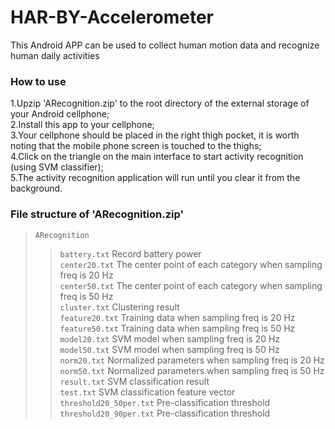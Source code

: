 # HAR-BY-Accelerometer
This Android APP can be used to collect human motion data and recognize human daily activities

### How to use
1.Upzip 'ARecognition.zip' to the root directory of the external storage of your Android cellphone;<br/>
2.Install this app to your cellphone;<br/>
3.Your cellphone should be placed in the right thigh pocket, it is worth noting that the mobile phone screen is touched to the thighs;<br/>
4.Click on the triangle on the main interface to start activity recognition (using SVM classifier);<br/>
5.The activity recognition application will run until you clear it from the background.<br/>

### File structure of 'ARecognition.zip'
>`ARecognition`
>>`battery.txt` Record battery power <br/>
>>`center20.txt` The center point of each category when sampling freq is 20 Hz <br/>
>>`center50.txt` The center point of each category when sampling freq is 50 Hz <br/>
>>`cluster.txt` Clustering result <br/>
>>`feature20.txt` Training data when sampling freq is 20 Hz <br/>
>>`feature50.txt` Training data when sampling freq is 50 Hz <br/>
>>`model20.txt` SVM model when sampling freq is 20 Hz <br/>
>>`model50.txt` SVM model when sampling freq is 50 Hz <br/>
>>`norm20.txt` Normalized parameters when sampling freq is 20 Hz <br/>
>>`norm50.txt` Normalized parameters when sampling freq is 50 Hz <br/>
>>`result.txt` SVM classification result <br/>
>>`test.txt` SVM classification feature vector <br/>
>>`threshold20_50per.txt` Pre-classification threshold <br/>
>>`threshold20_90per.txt` Pre-classification threshold <br/>

